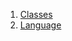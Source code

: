 

1. [Classes](models_language_language_model/models_language_language_model-library.html#classes)
2. [Language](models_language_language_model/Language-class.html)

